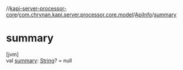 //[kapi-server-processor-core](../../../index.md)/[com.chrynan.kapi.server.processor.core.model](../index.md)/[ApiInfo](index.md)/[summary](summary.md)

# summary

[jvm]\
val [summary](summary.md): [String](https://kotlinlang.org/api/latest/jvm/stdlib/kotlin/-string/index.html)? = null
